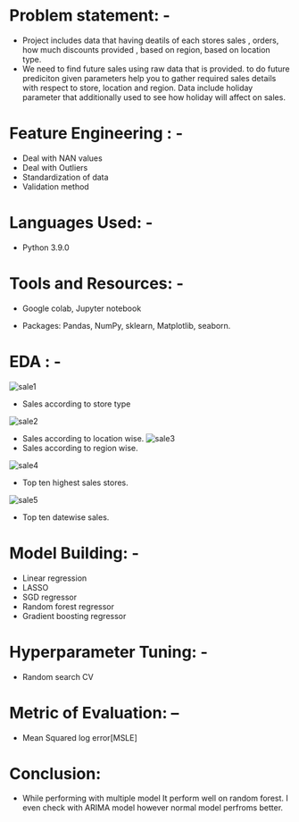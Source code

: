 # Problem statement: -
- Project includes data that having deatils of each stores sales , orders, how much discounts provided , based on region, based on location type.
- We need to find future sales using raw data that is provided. to do future prediciton given parameters help you to gather required sales details with respect to store, location and region. Data include holiday parameter that additionally used to see how holiday will affect on sales.

# Feature Engineering : -

- Deal with NAN values
- Deal with Outliers
- Standardization of data
- Validation method
# Languages Used: -
- Python 3.9.0

# Tools and Resources: -
- Google colab, Jupyter notebook

- Packages: Pandas, NumPy, sklearn, Matplotlib, seaborn.

# EDA : -

![sale1](https://user-images.githubusercontent.com/82714026/149884906-fb89178c-824a-4ac6-bf07-582c1ea581db.png)
- Sales according to store type

![sale2](https://user-images.githubusercontent.com/82714026/149884952-ae97332d-c86a-4f81-b25b-b71874ceced6.png)
- Sales according to location wise.
![sale3](https://user-images.githubusercontent.com/82714026/149884957-d7a87a94-189c-43a7-8d0d-130cde92b8c6.png)
- Sales according to region wise.

![sale4](https://user-images.githubusercontent.com/82714026/149884958-4a64021a-653c-491c-a7db-e40ed11618dc.png)
- Top ten highest sales stores.

![sale5](https://user-images.githubusercontent.com/82714026/149884961-7d37c595-711f-48bc-a7aa-728401cd356b.png)
- Top ten datewise sales.


# Model Building: -
- Linear regression
- LASSO
- SGD regressor
- Random forest regressor
- Gradient boosting regressor



# Hyperparameter Tuning: -
- Random search CV

# Metric of Evaluation: –
- Mean Squared log error[MSLE]

# Conclusion:
- While performing with multiple model It perform well on random forest. I even check with ARIMA model however normal model perfroms better.
